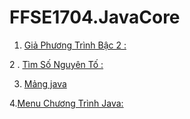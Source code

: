 # FFSE1704.JavaCore
1. [Giả Phương Trình Bậc 2 :](https://github.com/FASTTRACKSE/FFSE1704.JavaCore/blob/master/FFSE1702044_BuiVu/src/GiaiPtBac2/GiaiPtBac2.java)

2 . [Tìm Số Nguyên Tố :](https://github.com/FASTTRACKSE/FFSE1704.JavaCore/tree/master/FFSE1702044_BuiVu/src/TimSoNguyenTo)

3. [Mảng java](https://github.com/FASTTRACKSE/FFSE1704.JavaCore/blob/master/FFSE1702044_BuiVu/src/CtNhapDuLieuChoMang/CtNhapDuLieuChoMang.java) 

4.[Menu Chương Trình Java: ](https://github.com/FASTTRACKSE/FFSE1704.JavaCore/blob/master/FFSE1702044_BuiVu/src/CtNhapDuLieuChoMang/CtNhapDuLieuChoMang.java)
